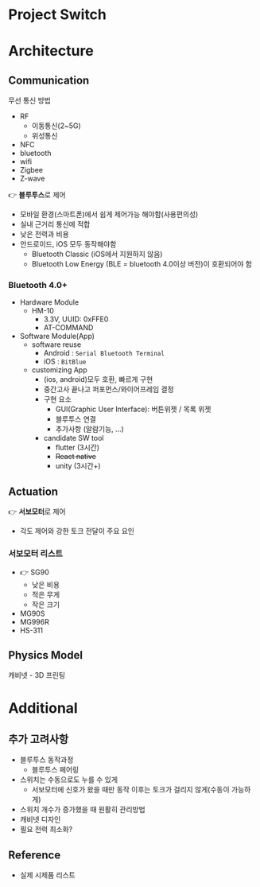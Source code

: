 Project Switch
===

# Architecture

## Communication

무선 통신 방법
- RF
  - 이동통신(2~5G)
  - 위성통신
- NFC
- bluetooth
- wifi
- Zigbee
- Z-wave

👉 **블루투스**로 제어

- 모바일 환경(스마트폰)에서 쉽게 제어가능 해야함(사용편의성)
- 실내 근거리 통신에 적합
- 낮은 전력과 비용
- 안드로이드, iOS 모두 동작해야함
  - Bluetooth Classic    (iOS에서 지원하지 않음)
  - Bluetooth Low Energy (BLE = bluetooth 4.0이상 버전)이 호환되어야 함

### Bluetooth 4.0+
- Hardware Module
  - HM-10
    - 3.3V, UUID: 0xFFE0
    - AT-COMMAND
- Software Module(App)
  - software reuse
    - Android : `Serial Bluetooth Terminal`
    - iOS     : `BitBlue`
  - customizing App
    - (ios, android)모두 호환, 빠르게 구현
    - 중간고사 끝나고 퍼포먼스/와이어프레임 결정
    - 구현 요소
      - GUI(Graphic User Interface): 버튼위젯 / 목록 위젯
      - 블루투스 연결
      - 추가사항 (알람기능, ...)
    - candidate SW tool
      - flutter (3시간)
      - ~~React native~~
      - unity (3시간+)

## Actuation

👉 **서보모터**로 제어
- 각도 제어와 강한 토크 전달이 주요 요인

### 서보모터 리스트

- 👉 SG90
  - 낮은 비용
  - 적은 무게
  - 작은 크기
- MG90S
- MG996R
- HS-311

## Physics Model

캐비넷 - 3D 프린팅

# Additional 

## 추가 고려사항
- 블루투스 동작과정
  - 블루투스 페어링
- 스위치는 수동으로도 누를 수 있게
  - 서보모터에 신호가 왔을 때만 동작 이후는 토크가 걸리지 않게(수동이 가능하게)
- 스위치 개수가 증가했을 때 원활히 관리방법
- 캐비넷 디자인
- 필요 전력 최소화?

## Reference

- 실제 시제품 리스트